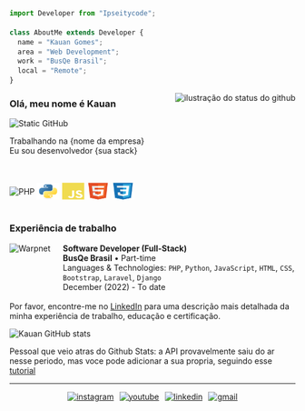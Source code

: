 ```js
import Developer from "Ipseitycode";

class AboutMe extends Developer {
  name = "Kauan Gomes";
  area = "Web Development";
  work = "BusQe Brasil";
  local = "Remote";
}
```

<img align='right' src="https://github-readme-stats.vercel.app/api?username=ipseitycode&show_icons=true&title_color=783c00&text_color=af552e&icon_color=783c00&bg_color=f8efd4&cache_seconds=2300" alt="ilustração do status do github">

### Olá, meu nome é Kauan

<img src="https://img.shields.io/static/v1?label=Overview&message=SEUNOME&color=f8efd4&style=for-the-badge&logo=GitHub" alt="Static GitHub">

<p>Trabalhando na {nome da empresa}<br/> Eu sou desenvolvedor {sua stack}</p>
 ‎ ‎ ‎ ‎ ‎ ‎ ‎ 
<div style="display: inline_block"><br>
  <img align="center" alt="PHP" height="35" width="35" src="https://github.com/user-attachments/assets/5c2c57ef-abff-4744-a2d9-a763538bd155">
  <img align="center" alt="Python" height="30" width="40" src="https://raw.githubusercontent.com/devicons/devicon/master/icons/python/python-original.svg">
  <img align="center" alt="Js" height="30" width="40" src="https://raw.githubusercontent.com/devicons/devicon/master/icons/javascript/javascript-plain.svg">
  <img align="center" alt="HTML" height="30" width="40" src="https://raw.githubusercontent.com/devicons/devicon/master/icons/html5/html5-original.svg">
  <img align="center" alt="CSS" height="30" width="40" src="https://raw.githubusercontent.com/devicons/devicon/master/icons/css3/css3-original.svg">
</div><br>

### Experiência de trabalho

<img align="left" height="94px" width="94px" user-select="none" outline="none" alt="Warpnet" src="https://i.pinimg.com/736x/f9/e3/a0/f9e3a01572202abee3b6df05433b2d41.jpg"/>

**Software Developer (Full-Stack)** \
**BusQe Brasil** • Part-time \
Languages & Technologies: `PHP`, `Python`, `JavaScript`, `HTML`, `CSS`, `Bootstrap`, `Laravel`, `Django`\
December (2022) - To date\
<br/>
Por favor, encontre-me no [LinkedIn](https://www.linkedin.com/in/ipseitycode/) para uma descrição mais detalhada da minha experiência de trabalho, educação e certificação.

![Kauan GitHub stats](https://github-readme-stats.vercel.app/api?username=Ipseitycode&show_icons=true&theme=blue_navy)<br/>

Pessoal que veio atras do Github Stats: a API provavelmente saiu do ar nesse periodo, mas voce pode adicionar a sua propria, seguindo esse [tutorial](https://github.com/anuraghazra/github-readme-stats/blob/master/readme.md#deploy-on-your-own-vercel-instance)

<hr />
<div style="display: flex; flex-wrap: wrap; gap: 10px; justify-content: center;">
  <a href="https://www.instagram.com/_kauangmss/" target="_blank">
    <img alt="instagram" src="https://img.shields.io/badge/Instagram-E4405F?style=for-the-badge&logo=instagram&logoColor=white" />
  </a>
  <a href="https://www.youtube.com/@IpseityCode" target="_blank">
    <img alt="youtube" src="https://img.shields.io/badge/YouTube-FF0000?style=for-the-badge&logo=youtube&logoColor=white" />
  </a>
  <a href="https://www.linkedin.com/in/ipseitycode" target="_blank">
    <img alt="linkedin" src="https://img.shields.io/badge/LinkedIn-0077B5?style=for-the-badge&logo=linkedin&logoColor=white" />
  </a>
  <a href="mailto:cauandeveloper@gmail.com">
    <img alt="gmail" src="https://img.shields.io/badge/-Gmail-%23333?style=for-the-badge&logo=gmail&logoColor=white" target="_blank"/>
  </a>
</div>

